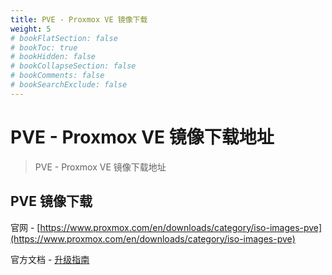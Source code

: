 ```yaml
---
title: PVE - Proxmox VE 镜像下载
weight: 5
# bookFlatSection: false
# bookToc: true
# bookHidden: false
# bookCollapseSection: false
# bookComments: false
# bookSearchExclude: false
---
```


# PVE - Proxmox VE 镜像下载地址

> PVE - Proxmox VE 镜像下载地址

## PVE 镜像下载

官网 - [https://www.proxmox.com/en/downloads/category/iso-images-pve](https://www.proxmox.com/en/downloads/category/iso-images-pve)

官方文档 - [升级指南](https://pve.proxmox.com/wiki/Downloads)
